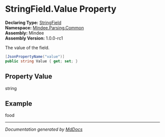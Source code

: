 ﻿<!--  
  <auto-generated>   
    The contents of this file were generated by a tool.  
    Changes to this file may be list if the file is regenerated  
  </auto-generated>   
-->

# StringField.Value Property

**Declaring Type:** [StringField](../index.md)  
**Namespace:** [Mindee.Parsing.Common](../../index.md)  
**Assembly:** Mindee  
**Assembly Version:** 1.0.0\-rc1

The value of the field.

```csharp
[JsonPropertyName("value")]
public string Value { get; set; }
```

## Property Value

string

## Example

food

___

*Documentation generated by [MdDocs](https://github.com/ap0llo/mddocs)*
